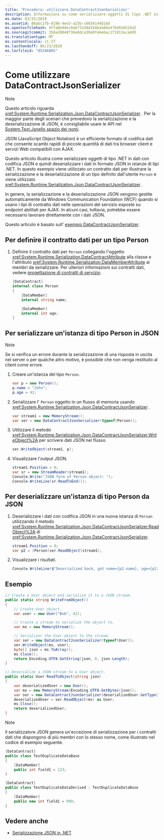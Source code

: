 ```yaml
---
title: 'Procedura: utilizzare DataContractJsonSerializer'
description: Informazioni su come serializzare oggetti di tipo .NET in dati con codifica JSON e quindi deserializzare tali dati in istanze di tipi .NET.
ms.date: 03/25/2019
ms.assetid: 88abc1fb-8196-4ee3-a23b-c6934144d1dd
ms.openlocfilehash: 4ffa0e9dec0a677a38d244b4a0da476d91852da5
ms.sourcegitcommit: 358a28048f36a8dca39a9fe6e6ac1f1913acadd5
ms.translationtype: MT
ms.contentlocale: it-IT
ms.lasthandoff: 06/23/2020
ms.locfileid: "85246805"
---
```

# <a name="how-to-use-datacontractjsonserializer"></a>Come utilizzare DataContractJsonSerializer

> [!NOTE]
> Questo articolo riguarda <xref:System.Runtime.Serialization.Json.DataContractJsonSerializer> . Per la maggior parte degli scenari che prevedono la serializzazione e la deserializzazione di JSON, è consigliabile usare le API nel [System.Text.Jsnello spazio dei nomi](../../../standard/serialization/system-text-json-overview.md).

JSON (JavaScript Object Notation) è un efficiente formato di codifica dati che consente scambi rapidi di piccole quantità di dati tra browser client e servizi Web compatibili con AJAX.

Questo articolo illustra come serializzare oggetti di tipo .NET in dati con codifica JSON e quindi deserializzare i dati in formato JSON in istanze di tipi .NET. In questo esempio viene utilizzato un contratto dati per illustrare la serializzazione e la deserializzazione di un tipo definito dall'utente `Person` e viene utilizzato <xref:System.Runtime.Serialization.Json.DataContractJsonSerializer> .

In genere, la serializzazione e la deserializzazione JSON vengono gestite automaticamente da Windows Communication Foundation (WCF) quando si usano i tipi di contratto dati nelle operazioni del servizio esposte su endpoint abilitati per AJAX. In alcuni casi, tuttavia, potrebbe essere necessario lavorare direttamente con i dati JSON.

Questo articolo è basato sull' [esempio DataContractJsonSerializer](../samples/json-serialization.md).

## <a name="to-define-the-data-contract-for-a-person-type"></a>Per definire il contratto dati per un tipo Person

1. Definire il contratto dati per `Person` collegando l'oggetto <xref:System.Runtime.Serialization.DataContractAttribute> alla classe e l'attributo <xref:System.Runtime.Serialization.DataMemberAttribute> ai membri da serializzare. Per ulteriori informazioni sui contratti dati, vedere [progettazione di contratti di servizio](../designing-service-contracts.md).

    ```csharp
    [DataContract]
    internal class Person
    {
        [DataMember]
        internal string name;

        [DataMember]
        internal int age;
    }
    ```

## <a name="to-serialize-an-instance-of-type-person-to-json"></a>Per serializzare un'istanza di tipo Person in JSON

> [!NOTE]
> Se si verifica un errore durante la serializzazione di una risposta in uscita nel server o per qualche altro motivo, è possibile che non venga restituito al client come errore.

1. Creare un'istanza del tipo `Person`.

    ```csharp
    var p = new Person();
    p.name = "John";
    p.age = 42;
    ```

2. Serializzare l' `Person` oggetto in un flusso di memoria usando <xref:System.Runtime.Serialization.Json.DataContractJsonSerializer> .

    ```csharp
    var stream1 = new MemoryStream();
    var ser = new DataContractJsonSerializer(typeof(Person));
    ```

3. Utilizzare il metodo <xref:System.Runtime.Serialization.Json.DataContractJsonSerializer.WriteObject%2A> per scrivere dati JSON nel flusso.

    ```csharp
    ser.WriteObject(stream1, p);
    ```

4. Visualizzare l'output JSON.

    ```csharp
    stream1.Position = 0;
    var sr = new StreamReader(stream1);
    Console.Write("JSON form of Person object: ");
    Console.WriteLine(sr.ReadToEnd());
    ```

## <a name="to-deserialize-an-instance-of-type-person-from-json"></a>Per deserializzare un'istanza di tipo Person da JSON

1. Deserializzare i dati con codifica JSON in una nuova istanza di `Person` utilizzando il metodo <xref:System.Runtime.Serialization.Json.DataContractJsonSerializer.ReadObject%2A> di <xref:System.Runtime.Serialization.Json.DataContractJsonSerializer>.

    ```csharp
    stream1.Position = 0;
    var p2 = (Person)ser.ReadObject(stream1);
    ```

2. Visualizzare i risultati.

    ```csharp
    Console.WriteLine($"Deserialized back, got name={p2.name}, age={p2.age}");
    ```

## <a name="example"></a>Esempio

```csharp
// Create a User object and serialize it to a JSON stream.
public static string WriteFromObject()
{
    // Create User object.
    var user = new User("Bob", 42);

    // Create a stream to serialize the object to.
    var ms = new MemoryStream();

    // Serializer the User object to the stream.
    var ser = new DataContractJsonSerializer(typeof(User));
    ser.WriteObject(ms, user);
    byte[] json = ms.ToArray();
    ms.Close();
    return Encoding.UTF8.GetString(json, 0, json.Length);
}

// Deserialize a JSON stream to a User object.
public static User ReadToObject(string json)
{
    var deserializedUser = new User();
    var ms = new MemoryStream(Encoding.UTF8.GetBytes(json));
    var ser = new DataContractJsonSerializer(deserializedUser.GetType());
    deserializedUser = ser.ReadObject(ms) as User;
    ms.Close();
    return deserializedUser;
}
```

> [!NOTE]
> Il serializzatore JSON genera un'eccezione di serializzazione per i contratti dati che dispongono di più membri con lo stesso nome, come illustrato nel codice di esempio seguente.

```csharp
[DataContract]
public class TestDuplicateDataBase
{
    [DataMember]
    public int field1 = 123;
}

[DataContract]
public class TestDuplicateDataDerived : TestDuplicateDataBase
{
    [DataMember]
    public new int field1 = 999;
}
```

## <a name="see-also"></a>Vedere anche

- [Serializzazione JSON in .NET](../../../standard/serialization/system-text-json-overview.md)
